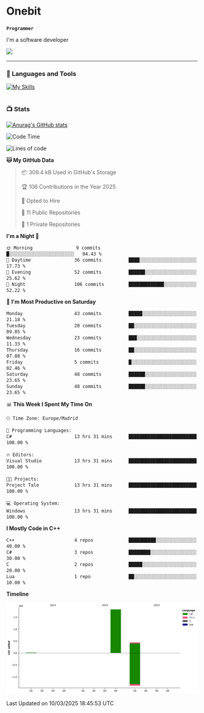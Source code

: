 # Onebit

**`Programmer`**

I'm a software developer

   ![](https://komarev.com/ghpvc/?username=onebit5&color=blueviolet)

---

### 🧰 Languages and Tools

[![My Skills](https://skillicons.dev/icons?i=cpp,c,cs,java,lua,unity,git,linux,github,discord,vscode,visualstudio)](https://skillicons.dev)
<br />

#

### 📺 Stats
[![Anurag's GitHub stats](https://github-readme-stats.vercel.app/api?username=onebit5&show_icons=true&theme=radical)](https://github.com/anuraghazra/github-readme-stats)                
<!--START_SECTION:waka-->
![Code Time](http://img.shields.io/badge/Code%20Time-136%20hrs%203%20mins-blue)

![Lines of code](https://img.shields.io/badge/From%20Hello%20World%20I%27ve%20Written-2.3%20million%20lines%20of%20code-blue)

**🐱 My GitHub Data** 

> 📦 309.4 kB Used in GitHub's Storage 
 > 
> 🏆 106 Contributions in the Year 2025
 > 
> 💼 Opted to Hire
 > 
> 📜 11 Public Repositories 
 > 
> 🔑 1 Private Repositories 
 > 
**I'm a Night 🦉** 

```text
🌞 Morning                9 commits           █░░░░░░░░░░░░░░░░░░░░░░░░   04.43 % 
🌆 Daytime                36 commits          ████░░░░░░░░░░░░░░░░░░░░░   17.73 % 
🌃 Evening                52 commits          ██████░░░░░░░░░░░░░░░░░░░   25.62 % 
🌙 Night                  106 commits         █████████████░░░░░░░░░░░░   52.22 % 
```
📅 **I'm Most Productive on Saturday** 

```text
Monday                   43 commits          █████░░░░░░░░░░░░░░░░░░░░   21.18 % 
Tuesday                  20 commits          ██░░░░░░░░░░░░░░░░░░░░░░░   09.85 % 
Wednesday                23 commits          ███░░░░░░░░░░░░░░░░░░░░░░   11.33 % 
Thursday                 16 commits          ██░░░░░░░░░░░░░░░░░░░░░░░   07.88 % 
Friday                   5 commits           █░░░░░░░░░░░░░░░░░░░░░░░░   02.46 % 
Saturday                 48 commits          ██████░░░░░░░░░░░░░░░░░░░   23.65 % 
Sunday                   48 commits          ██████░░░░░░░░░░░░░░░░░░░   23.65 % 
```


📊 **This Week I Spent My Time On** 

```text
🕑︎ Time Zone: Europe/Madrid

💬 Programming Languages: 
C#                       13 hrs 31 mins      █████████████████████████   100.00 % 

🔥 Editors: 
Visual Studio            13 hrs 31 mins      █████████████████████████   100.00 % 

🐱‍💻 Projects: 
Project Tale             13 hrs 31 mins      █████████████████████████   100.00 % 

💻 Operating System: 
Windows                  13 hrs 31 mins      █████████████████████████   100.00 % 
```

**I Mostly Code in C++** 

```text
C++                      4 repos             ██████████░░░░░░░░░░░░░░░   40.00 % 
C#                       3 repos             ████████░░░░░░░░░░░░░░░░░   30.00 % 
C                        2 repos             █████░░░░░░░░░░░░░░░░░░░░   20.00 % 
Lua                      1 repo              ██░░░░░░░░░░░░░░░░░░░░░░░   10.00 % 
```



**Timeline**

![Lines of Code chart](https://raw.githubusercontent.com/Onebit5/Onebit5/main/assets/bar_graph.png)


 Last Updated on 10/03/2025 18:45:53 UTC
<!--END_SECTION:waka-->

